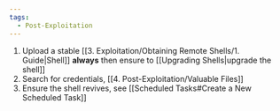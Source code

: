 ```yaml
---
tags:
  - Post-Exploitation
---
```


1. Upload a stable [[3. Exploitation/Obtaining Remote Shells/1. Guide|Shell]] **always** then ensure to [[Upgrading Shells|upgrade the shell]]
2. Search for credentials, [[4. Post-Exploitation/Valuable Files]]
3. Ensure the shell revives, see [[Scheduled Tasks#Create a New Scheduled Task]]

